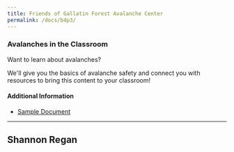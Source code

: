 ```yaml
---
title: Friends of Gallatin Forest Avalanche Center
permalink: /docs/b4p3/
---
```


### Avalanches in the Classroom
Want to learn about avalanches? 

We'll give you the basics of avalanche safety and connect you with resources to bring this content to your classroom!

#### Additional Information
 - [Sample Document](../wednesday/breakout7/documents/b1p1d1.pdf)

***

## Shannon Regan